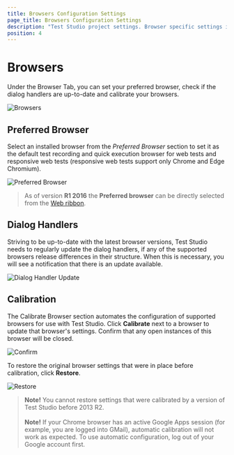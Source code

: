 ```yaml
---
title: Browsers Configuration Settings
page_title: Browsers Configuration Settings
description: "Test Studio project settings. Browser specific settings in Test Studio. Configure browsers in Test Studio. Calibrate Browsers in Test Studio. Set Preferred browser for recording and execution"
position: 4
---
```

# Browsers

Under the Browser Tab, you can set your preferred browser, check if the dialog handlers are up-to-date and calibrate your browsers.

![Browsers][1]

## Preferred Browser

Select an installed browser from the _Preferred Browser_ section to set it as the default test recording and quick execution browser for web tests and responsive web tests (responsive web tests support only Chrome and Edge Chromium).

![Preferred Browser][2]

> As of version **R1 2016** the **Preferred browser** can be directly selected from the <a href="/getting-started/test-execution/quick-execution" target="_blank">Web ribbon</a>.

## Dialog Handlers

Striving to be up-to-date with the latest browser versions, Test Studio needs to regularly update the dialog handlers, if any of the supported browsers release differences in their structure. When this is necessary, you will see a notification that there is an update available.

![Dialog Handler Update][3]

## Calibration

The Calibrate Browser section automates the configuration of supported browsers for use with Test Studio. Click **Calibrate** next to a browser to update that browser's settings. Confirm that any open instances of this browser will be closed.

![Confirm][4]

To restore the original browser settings that were in place before calibration, click **Restore**.

![Restore][5]

> __Note!__ You cannot restore settings that were calibrated by a version of Test Studio before 2013 R2. <br><br>
> __Note!__ If your Chrome browser has an active Google Apps session (for example, you are logged into GMail), automatic calibration will not work as expected. To use automatic configuration, log out of your Google account first.

[1]: /img/features/project-settings/browsers/fig1.png
[2]: /img/features/project-settings/browsers/fig2.png
[3]: /img/features/project-settings/browsers/fig3.png
[4]: /img/features/project-settings/browsers/fig4.png
[5]: /img/features/project-settings/browsers/fig5.png
